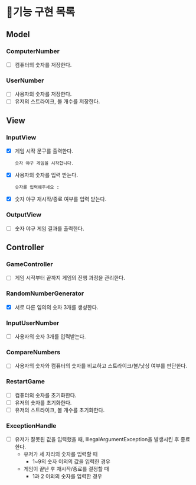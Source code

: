 # 🎯기능 구현 목록
## Model
### ComputerNumber
- [ ] 컴퓨터의 숫자를 저장한다.
### UserNumber
- [ ] 사용자의 숫자를 저장한다.
- [ ] 유저의 스트라이크, 볼 개수를 저장한다.

## View
### InputView
- [x] 게임 시작 문구를 출력한다.
    ``` 
    숫자 야구 게임을 시작합니다.
    ```
- [x] 사용자의 숫자를 입력 받는다.
    ```
    숫자를 입력해주세요 : 
    ```
- [x] 숫자 야구 재시작/종료 여부를 입력 받는다.
### OutputView
- [ ] 숫자 야구 게임 결과를 출력한다.

## Controller
### GameController
- [ ] 게임 시작부터 끝까지 게임의 진행 과정을 관리한다.
### RandomNumberGenerator
- [x] 서로 다른 임의의 숫자 3개를 생성한다.
### InputUserNumber
- [ ] 사용자의 숫자 3개를 입력받는다.
### CompareNumbers
- [ ] 사용자의 숫자와 컴퓨터의 숫자를 비교하고 스트라이크/볼/낫싱 여부를 판단한다.
### RestartGame
- [ ] 컴퓨터의 숫자를 초기화한다.
- [ ] 유저의 숫자를 초기화한다.
- [ ] 유저의 스트라이크, 볼 개수를 초기화한다.
### ExceptionHandle
- [ ] 유저가 잘못된 값을 입력했을 때, IllegalArgumentException을 발생시킨 후 종료한다.
  - 유저가 세 자리의 숫자를 입력할 때
    - 1~9의 숫자 이외의 값을 입력한 경우
  - 게임이 끝난 후 재시작/종료를 결정할 때
    - 1과 2 이외의 숫자를 입력한 경우